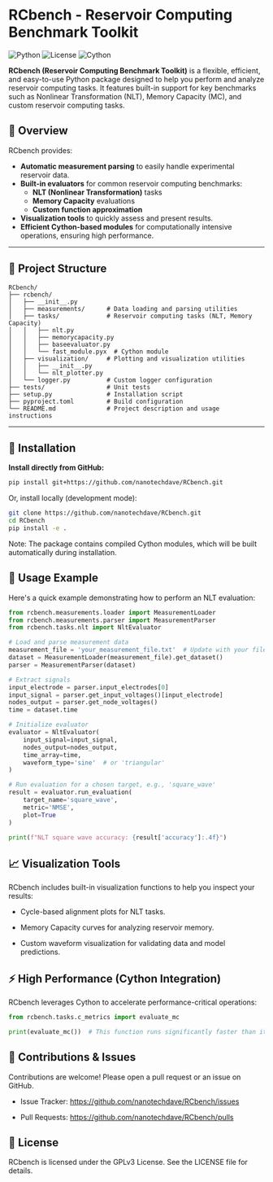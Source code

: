 # RCbench - Reservoir Computing Benchmark Toolkit

![Python](https://img.shields.io/badge/Python-3.8%2B-blue)
![License](https://img.shields.io/badge/license-GPLv3-blue)
![Cython](https://img.shields.io/badge/built%20with-Cython-orange)


**RCbench (Reservoir Computing Benchmark Toolkit)** is a flexible, efficient, and easy-to-use Python package designed to help you perform and analyze reservoir computing tasks. It features built-in support for key benchmarks such as Nonlinear Transformation (NLT), Memory Capacity (MC), and custom reservoir computing tasks.

## 🚀 Overview

RCbench provides:

- **Automatic measurement parsing** to easily handle experimental reservoir data.
- **Built-in evaluators** for common reservoir computing benchmarks:
  - **NLT (Nonlinear Transformation)** tasks
  - **Memory Capacity** evaluations
  - **Custom function approximation**
- **Visualization tools** to quickly assess and present results.
- **Efficient Cython-based modules** for computationally intensive operations, ensuring high performance.

---

## 📂 Project Structure

```plaintext
RCbench/
├── rcbench/
│   ├── __init__.py
│   ├── measurements/      # Data loading and parsing utilities
│   ├── tasks/             # Reservoir computing tasks (NLT, Memory Capacity)
│   │   ├── nlt.py
│   │   ├── memorycapacity.py
│   │   ├── baseevaluator.py
│   │   └── fast_module.pyx  # Cython module
│   ├── visualization/     # Plotting and visualization utilities
│   │   ├── __init__.py
│   │   └── nlt_plotter.py
│   └── logger.py          # Custom logger configuration
├── tests/                 # Unit tests
├── setup.py               # Installation script
├── pyproject.toml         # Build configuration
└── README.md              # Project description and usage instructions
```
---

## 🔧 Installation

**Install directly from GitHub:**

```bash
pip install git+https://github.com/nanotechdave/RCbench.git
```


Or, install locally (development mode):

```bash
git clone https://github.com/nanotechdave/RCbench.git
cd RCbench
pip install -e .
```
Note: The package contains compiled Cython modules, which will be built automatically during installation.

## 🚦 Usage Example
Here's a quick example demonstrating how to perform an NLT evaluation:

```python
from rcbench.measurements.loader import MeasurementLoader
from rcbench.measurements.parser import MeasurementParser
from rcbench.tasks.nlt import NltEvaluator

# Load and parse measurement data
measurement_file = 'your_measurement_file.txt'  # Update with your file path
dataset = MeasurementLoader(measurement_file).get_dataset()
parser = MeasurementParser(dataset)

# Extract signals
input_electrode = parser.input_electrodes[0]
input_signal = parser.get_input_voltages()[input_electrode]
nodes_output = parser.get_node_voltages()
time = dataset.time

# Initialize evaluator
evaluator = NltEvaluator(
    input_signal=input_signal,
    nodes_output=nodes_output,
    time_array=time,
    waveform_type='sine'  # or 'triangular'
)

# Run evaluation for a chosen target, e.g., 'square_wave'
result = evaluator.run_evaluation(
    target_name='square_wave',
    metric='NMSE',
    plot=True
)

print(f"NLT square wave accuracy: {result['accuracy']:.4f}")
```

## 📈 Visualization Tools
RCbench includes built-in visualization functions to help you inspect your results:

- Cycle-based alignment plots for NLT tasks.

- Memory Capacity curves for analyzing reservoir memory.

- Custom waveform visualization for validating data and model predictions.

## ⚡️ High Performance (Cython Integration)
RCbench leverages Cython to accelerate performance-critical operations:
```python
from rcbench.tasks.c_metrics import evaluate_mc

print(evaluate_mc())  # This function runs significantly faster than its pure Python counterpart.
```

## 📝 Contributions & Issues
Contributions are welcome! Please open a pull request or an issue on GitHub.

- Issue Tracker: https://github.com/nanotechdave/RCbench/issues

- Pull Requests: https://github.com/nanotechdave/RCbench/pulls

## 📜 License
RCbench is licensed under the GPLv3 License. See the LICENSE file for details.